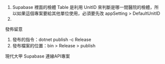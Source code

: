 1. Supabase 裡面的檢體 Table 是利用 UnitID 來判斷是哪一間醫院的檢體，所以如果這個專案要給其他單位使用，必須要先改 appSetting > DefaultUnitID
2. 


發佈留意
1. 發布的指令：dotnet publish -c Release
2. 發布檔案的位置：bin > Release > publish

現代大甲 Supabase 連線API專案
